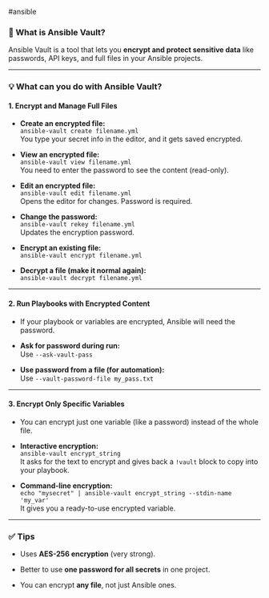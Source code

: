 #ansible 
### 🔐 What is Ansible Vault?

Ansible Vault is a tool that lets you **encrypt and protect sensitive data** like passwords, API keys, and full files in your Ansible projects.

---

### 💡 What can you do with Ansible Vault?

#### 1. **Encrypt and Manage Full Files**

- **Create an encrypted file:**  
    `ansible-vault create filename.yml`  
    You type your secret info in the editor, and it gets saved encrypted.
    
- **View an encrypted file:**  
    `ansible-vault view filename.yml`  
    You need to enter the password to see the content (read-only).
    
- **Edit an encrypted file:**  
    `ansible-vault edit filename.yml`  
    Opens the editor for changes. Password is required.
    
- **Change the password:**  
    `ansible-vault rekey filename.yml`  
    Updates the encryption password.
    
- **Encrypt an existing file:**  
    `ansible-vault encrypt filename.yml`
    
- **Decrypt a file (make it normal again):**  
    `ansible-vault decrypt filename.yml`
    

---

#### 2. **Run Playbooks with Encrypted Content**

- If your playbook or variables are encrypted, Ansible will need the password.
    
- **Ask for password during run:**  
    Use `--ask-vault-pass`
    
- **Use password from a file (for automation):**  
    Use `--vault-password-file my_pass.txt`
    

---

#### 3. **Encrypt Only Specific Variables**

- You can encrypt just one variable (like a password) instead of the whole file.
    
- **Interactive encryption:**  
    `ansible-vault encrypt_string`  
    It asks for the text to encrypt and gives back a `!vault` block to copy into your playbook.
    
- **Command-line encryption:**  
    `echo "mysecret" | ansible-vault encrypt_string --stdin-name 'my_var'`  
    It gives you a ready-to-use encrypted variable.
    

---

### ✅ Tips

- Uses **AES-256 encryption** (very strong).
    
- Better to use **one password for all secrets** in one project.
    
- You can encrypt **any file**, not just Ansible ones.
